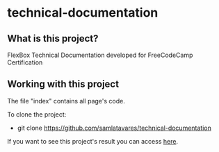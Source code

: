 # technical-documentation

## What is this project?
FlexBox Technical Documentation developed for FreeCodeCamp Certification

## Working with this project
The file "index" contains all page's code.

To clone the project:
- git clone https://github.com/samlatavares/technical-documentation


If you want to see this project's result you can access <a href="https://samlatavares.github.io/technical-documentation/" target="_blank">here</a>.

